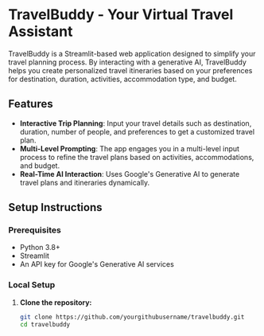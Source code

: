 # TravelBuddy - Your Virtual Travel Assistant

TravelBuddy is a Streamlit-based web application designed to simplify your travel planning process. By interacting with a generative AI, TravelBuddy helps you create personalized travel itineraries based on your preferences for destination, duration, activities, accommodation type, and budget.

## Features

- **Interactive Trip Planning**: Input your travel details such as destination, duration, number of people, and preferences to get a customized travel plan.
- **Multi-Level Prompting**: The app engages you in a multi-level input process to refine the travel plans based on activities, accommodations, and budget.
- **Real-Time AI Interaction**: Uses Google's Generative AI to generate travel plans and itineraries dynamically.

## Setup Instructions

### Prerequisites

- Python 3.8+
- Streamlit
- An API key for Google's Generative AI services

### Local Setup

1. **Clone the repository:**

   ```bash
   git clone https://github.com/yourgithubusername/travelbuddy.git
   cd travelbuddy
